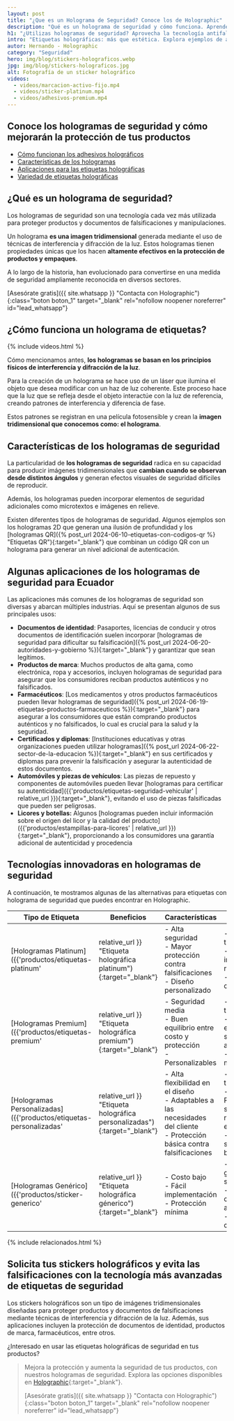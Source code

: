 ```yaml
---
layout: post
title: "¿Que es un Holograma de Seguridad? Conoce los de Holographic"
description: "Qué es un holograma de seguridad y cómo funciona. Aprende sobre sus aplicaciones en protección de documentos y productos. Guía completa con ejemplos."
h1: "¿Utilizas hologramas de seguridad? Aprovecha la tecnología antifalsificación"
intro: "Etiquetas holográficas: más que estética. Explora ejemplos de autenticación en productos y documentos."
autor: Hernando - Holographic
category: "Seguridad"
hero: img/blog/stickers-holograficos.webp
jpg: img/blog/stickers-holograficos.jpg
alt: Fotografía de un sticker holográfico
videos:
  - videos/marcacion-activo-fijo.mp4
  - videos/sticker-platinum.mp4
  - videos/adhesivos-premium.mp4
---
```

## Conoce los hologramas de seguridad y cómo mejorarán la protección de tus productos

- [Cómo funcionan los adhesivos holográficos](#cómo-funciona-un-holograma)
- [Características de los hologramas](#características-de-los-hologramas-de-seguridad)
- [Aplicaciones para las etiquetas holográficas](#algunas-aplicaciones-de-los-hologramas-de-seguridad)
- [Variedad de etiquetas holográficas](#tecnologías-innovadoras-en-hologramas-de-seguridad)

## ¿Qué es un holograma de seguridad?

Los hologramas de seguridad son una tecnología cada vez más utilizada para proteger productos y documentos de falsificaciones y manipulaciones.

Un holograma **es una imagen tridimensional** generada mediante el uso de técnicas de interferencia y difracción de la luz. Estos hologramas tienen propiedades únicas que los hacen **altamente efectivos en la protección de productos y empaques**.

A lo largo de la historia, han evolucionado para convertirse en una medida de seguridad ampliamente reconocida en diversos sectores.

[Asesórate gratis]({{ site.whatsapp }} "Contacta con Holographic"){:class="boton boton_1" target="_blank" rel="nofollow noopener noreferrer" id="lead_whatsapp"}

## ¿Cómo funciona un holograma de etiquetas?

{% include videos.html %}

Cómo mencionamos antes, **los hologramas se basan en los principios físicos de interferencia y difracción de la luz**.

Para la creación de un holograma se hace uso de un láser que ilumina el objeto que desea modificar con un haz de luz coherente. Este proceso hace que la luz que se refleja desde el objeto interactúe con la luz de referencia, creando patrones de interferencia y diferencia de fase.

Estos patrones se registran en una película fotosensible y crean la **imagen tridimensional que conocemos como: el holograma**.

## Características de los hologramas de seguridad

La particularidad de **los hologramas de seguridad** radica en su capacidad para producir imágenes tridimensionales que **cambian cuando se observan desde distintos ángulos** y generan efectos visuales de seguridad difíciles de reproducir.

Además, los hologramas pueden incorporar elementos de seguridad adicionales como microtextos e imágenes en relieve.

Existen diferentes tipos de hologramas de seguridad. Algunos ejemplos son los hologramas 2D que generan una ilusión de profundidad y los [hologramas QR]({% post_url 2024-06-10-etiquetas-con-codigos-qr %} "Etiquetas QR"){:target="_blank"} que combinan un código QR con un holograma para generar un nivel adicional de autenticación.

## Algunas aplicaciones de los hologramas de seguridad para Ecuador

Las aplicaciones más comunes de los hologramas de seguridad son diversas y abarcan múltiples industrias. Aquí se presentan algunos de sus principales usos:

- **Documentos de identidad**: Pasaportes, licencias de conducir y otros documentos de identificación suelen incorporar [hologramas de seguridad para dificultar su falsificación]({% post_url 2024-06-20-autoridades-y-gobierno %}){:target="_blank"} y garantizar que sean legítimos.
- **Productos de marca**: Muchos productos de alta gama, como electrónica, ropa y accesorios, incluyen hologramas de seguridad para asegurar que los consumidores reciban productos auténticos y no falsificados.
- **Farmacéuticos**: [Los medicamentos y otros productos farmacéuticos pueden llevar hologramas de seguridad]({% post_url 2024-06-19-etiquetas-productos-farmaceuticos %}){:target="_blank"} para asegurar a los consumidores que están comprando productos auténticos y no falsificados, lo cual es crucial para la salud y la seguridad.
- **Certificados y diplomas**: [Instituciones educativas y otras organizaciones pueden utilizar hologramas]({% post_url 2024-06-22-sector-de-la-educacion %}){:target="_blank"} en sus certificados y diplomas para prevenir la falsificación y asegurar la autenticidad de estos documentos.
- **Automóviles y piezas de vehículos**: Las piezas de repuesto y componentes de automóviles pueden llevar [hologramas para certificar su autenticidad]({{'productos/etiquetas-seguridad-vehicular' | relative_url }}){:target="_blank"}, evitando el uso de piezas falsificadas que pueden ser peligrosas.
- **Licores y botellas:** Algunos [hologramas pueden incluir información sobre el origen del licor y la calidad del producto]({{'productos/estampillas-para-licores' | relative_url }}){:target="_blank"}, proporcionando a los consumidores una garantía adicional de autenticidad y procedencia

## Tecnologías innovadoras en hologramas de seguridad

A continuación, te mostramos algunas de las alternativas para etiquetas con holograma de seguridad que puedes encontrar en Holographic.

| Tipo de Etiqueta | Beneficios | Características | Diferencias |
| --- | --- | --- | --- |
| [Hologramas Platinum]({{'productos/etiquetas-platinum' | relative_url }} "Etiqueta holográfica platinum"){:target="_blank"} | - Alta seguridad<br>- Mayor protección contra falsificaciones<br>- Diseño personalizado | - Imágenes tridimensionales<br>- Microtextos e imágenes en relieve<br>- Alta durabilidad | - Nivel de seguridad superior<br>- **Mayor complejidad en el diseño** |
| [Hologramas Premium]({{'productos/etiquetas-premium' | relative_url }} "Etiqueta holográfica premium"){:target="_blank"} | - Seguridad media<br>- Buen equilibrio entre costo y protección<br>- Personalizables | - Imágenes tridimensionales<br>- Menos elementos de seguridad adicionales<br>- Durabilidad media | - Nivel de seguridad superior<br>- **Menor costo que el Platinum** |
| [Hologramas Personalizadas]({{'productos/etiquetas-personalizadas' | relative_url }} "Etiqueta holográfica personalizadas"){:target="_blank"} | - Alta flexibilidad en el diseño<br>- Adaptables a las necesidades del cliente<br>- Protección básica contra falsificaciones | - Imágenes tridimensionales<br>- Personalización según requerimientos específicos<br>- Elementos de seguridad básicos | - **Mayor flexibilidad en el diseño**<br>- Protección básica, menos elementos de seguridad adicionales |
| [Hologramas Genérico]({{'productos/sticker-generico' | relative_url }} "Etiqueta holográfica génerico"){:target="_blank"} | - Costo bajo<br>- Fácil implementación<br>- Protección mínima | - Elementos gráficos simples<br>- Sin elementos de seguridad avanzados<br>- Baja durabilidad | - **Menor costo**<br>- Con patrones repetidos |

{% include relacionados.html %}

## Solicita tus stickers holográficos y evita las falsificaciones con la tecnología más avanzadas de etiquetas de seguridad

Los stickers holográficos son un tipo de imágenes tridimensionales diseñadas para proteger productos y documentos de falsificaciones mediante técnicas de interferencia y difracción de la luz. Además, sus aplicaciones incluyen la protección de documentos de identidad, productos de marca, farmacéuticos, entre otros⁠.

¿Interesado en usar las etiquetas holográficas de seguridad en tus productos?

>Mejora la protección y aumenta la seguridad de tus productos, con nuestros hologramas de seguridad. Explora las opciones disponibles en [Holographic](/){:target="_blank"}⁠.
>
>[Asesórate gratis]({{ site.whatsapp }} "Contacta con Holographic"){:class="boton boton_1" target="_blank" rel="nofollow noopener noreferrer" id="lead_whatsapp"}
